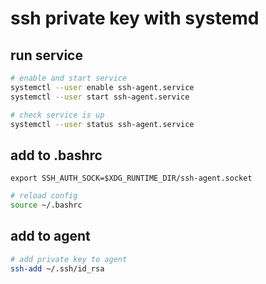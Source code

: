 # ssh private key with systemd

## run service

```bash
# enable and start service
systemctl --user enable ssh-agent.service
systemctl --user start ssh-agent.service

# check service is up
systemctl --user status ssh-agent.service
```

## add to .bashrc
```
export SSH_AUTH_SOCK=$XDG_RUNTIME_DIR/ssh-agent.socket
```
```bash
# reload config
source ~/.bashrc
```

## add to agent
```bash
# add private key to agent
ssh-add ~/.ssh/id_rsa
```
